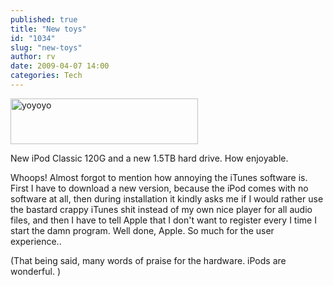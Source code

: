 ```yaml
---
published: true
title: "New toys"
id: "1034"
slug: "new-toys"
author: rv
date: 2009-04-07 14:00
categories: Tech
---
```

<a href="https://s3.amazonaws.com/cfwblog/uploads/2009/04/yoyoyo.png"><img class="aligncenter size-medium wp-image-1035" title="yoyoyo" src="https://s3.amazonaws.com/cfwblog/uploads/2009/04/yoyoyo.png?w=300" alt="yoyoyo" width="300" height="73" /></a>

New iPod Classic 120G and a new 1.5TB hard drive. How enjoyable.

Whoops! Almost forgot to mention how annoying the iTunes software is. First I have to download a new version, because the iPod comes with no software at all, then during installation it kindly asks me if I would rather use the bastard crappy iTunes shit instead of my own nice player for all audio files, and then I have to tell Apple that I don't want to register every I time I start the damn program. Well done, Apple. So much for the user experience..

(That being said, many words of praise for the hardware. iPods are wonderful. )